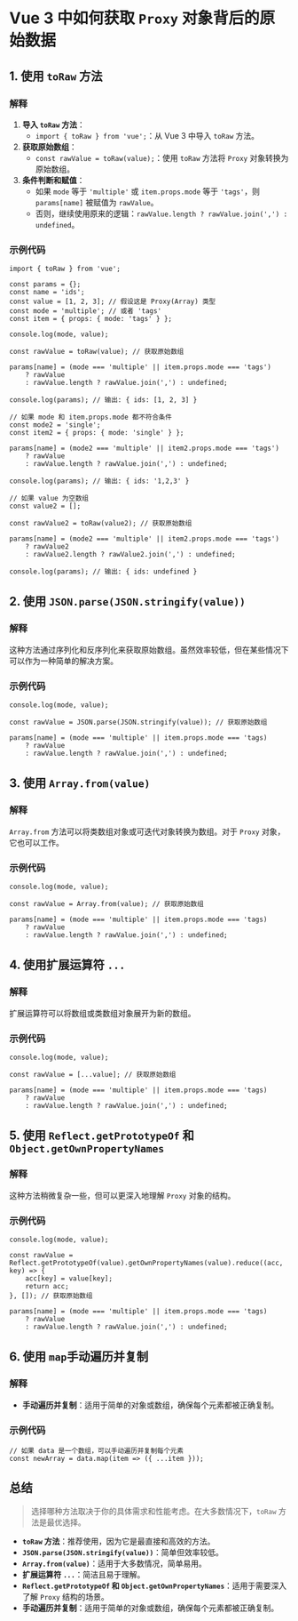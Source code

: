 # Vue 3 中如何获取 `Proxy` 对象背后的原始数据

## 1. 使用 `toRaw` 方法

### 解释

1. **导入 `toRaw` 方法**：
   - `import { toRaw } from 'vue';`：从 Vue 3 中导入 `toRaw` 方法。
2. **获取原始数组**：
   - `const rawValue = toRaw(value);`：使用 `toRaw` 方法将 `Proxy` 对象转换为原始数组。
3. **条件判断和赋值**：
   - 如果 `mode` 等于 `'multiple'` 或 `item.props.mode` 等于 `'tags'`，则 `params[name]` 被赋值为 `rawValue`。
   - 否则，继续使用原来的逻辑：`rawValue.length ? rawValue.join(',') : undefined`。

### 示例代码

```tsx
import { toRaw } from 'vue';

const params = {};
const name = 'ids';
const value = [1, 2, 3]; // 假设这是 Proxy(Array) 类型
const mode = 'multiple'; // 或者 'tags'
const item = { props: { mode: 'tags' } };

console.log(mode, value);

const rawValue = toRaw(value); // 获取原始数组

params[name] = (mode === 'multiple' || item.props.mode === 'tags')
    ? rawValue
    : rawValue.length ? rawValue.join(',') : undefined;

console.log(params); // 输出: { ids: [1, 2, 3] }

// 如果 mode 和 item.props.mode 都不符合条件
const mode2 = 'single';
const item2 = { props: { mode: 'single' } };

params[name] = (mode2 === 'multiple' || item2.props.mode === 'tags')
    ? rawValue
    : rawValue.length ? rawValue.join(',') : undefined;

console.log(params); // 输出: { ids: '1,2,3' }

// 如果 value 为空数组
const value2 = [];

const rawValue2 = toRaw(value2); // 获取原始数组

params[name] = (mode2 === 'multiple' || item2.props.mode === 'tags')
    ? rawValue2
    : rawValue2.length ? rawValue2.join(',') : undefined;

console.log(params); // 输出: { ids: undefined }
```

## 2. 使用 `JSON.parse(JSON.stringify(value))`

### 解释

这种方法通过序列化和反序列化来获取原始数组。虽然效率较低，但在某些情况下可以作为一种简单的解决方案。

### 示例代码

```tsx
console.log(mode, value);

const rawValue = JSON.parse(JSON.stringify(value)); // 获取原始数组

params[name] = (mode === 'multiple' || item.props.mode === 'tags)
    ? rawValue
    : rawValue.length ? rawValue.join(',') : undefined;
```

## 3. 使用 `Array.from(value)`

### 解释

`Array.from` 方法可以将类数组对象或可迭代对象转换为数组。对于 `Proxy` 对象，它也可以工作。

### 示例代码

```tsx
console.log(mode, value);

const rawValue = Array.from(value); // 获取原始数组

params[name] = (mode === 'multiple' || item.props.mode === 'tags)
    ? rawValue
    : rawValue.length ? rawValue.join(',') : undefined;
```

## 4. 使用扩展运算符 `...`

### 解释

扩展运算符可以将数组或类数组对象展开为新的数组。

### 示例代码

```tsx
console.log(mode, value);

const rawValue = [...value]; // 获取原始数组

params[name] = (mode === 'multiple' || item.props.mode === 'tags)
    ? rawValue
    : rawValue.length ? rawValue.join(',') : undefined;
```

## 5. 使用 `Reflect.getPrototypeOf` 和 `Object.getOwnPropertyNames`

### 解释

这种方法稍微复杂一些，但可以更深入地理解 `Proxy` 对象的结构。

### 示例代码

```tsx
console.log(mode, value);

const rawValue = Reflect.getPrototypeOf(value).getOwnPropertyNames(value).reduce((acc, key) => {
    acc[key] = value[key];
    return acc;
}, []); // 获取原始数组

params[name] = (mode === 'multiple' || item.props.mode === 'tags)
    ? rawValue
    : rawValue.length ? rawValue.join(',') : undefined;
```

## 6. 使用 `map`手动遍历并复制

### 解释

- **手动遍历并复制**：适用于简单的对象或数组，确保每个元素都被正确复制。

### 示例代码

```tsx
// 如果 data 是一个数组，可以手动遍历并复制每个元素
const newArray = data.map(item => ({ ...item }));
```

## 总结

> 选择哪种方法取决于你的具体需求和性能考虑。在大多数情况下，`toRaw` 方法是最优选择。

- **`toRaw` 方法**：推荐使用，因为它是最直接和高效的方法。
- **`JSON.parse(JSON.stringify(value))`**：简单但效率较低。
- **`Array.from(value)`**：适用于大多数情况，简单易用。
- **扩展运算符 `...`**：简洁且易于理解。
- **`Reflect.getPrototypeOf` 和 `Object.getOwnPropertyNames`**：适用于需要深入了解 `Proxy` 结构的场景。
- **手动遍历并复制**：适用于简单的对象或数组，确保每个元素都被正确复制。